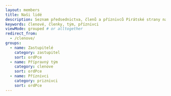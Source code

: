 ```yaml
---
layout: members
title: Naši lidé
description: Seznam předsednictva, členů a příznivců Pirátské strany na Praze 15.
keywords: členové, členky, tým, příznivci
viewMode: grouped # or alltogether
redirect_from:
  - /clenove/
groups:  
  - name: Zastupitelé
    category: zastupitel
    sort: ordPce
  - name: Přípravný tým
    category: clenove
    sort: ordPce
  - name: Příznivci
    category: priznivci
    sort: ordPce  
---
```

